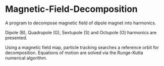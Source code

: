 # Magnetic-Field-Decomposition
A program to decompose magnetic field of dipole magnet into harmonics.

Dipole (B), Quadrupole (G), Sextupole (S) and Octupole (O) harmonics are presented.

Using a magnetic field map, particle tracking searches a reference orbit for decomposition. Equations of motion are solved via the Runge-Kutta numerical algorithm.

